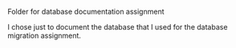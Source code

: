 Folder for database documentation assignment

I chose just to document the database that I used for the database migration assignment.